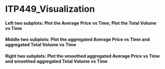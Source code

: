 # ITP449_Visualization

#### Left two subplots: Plot the Average Price vs Time; Plot the Total Volume vs Time

#### Middle two subplots: Plot the aggregated Average Price vs Time and aggregated Total Volume vs Time

#### Right two subplots: Plot the smoothed aggregated Average Price vs Time and smoothed aggregated Total Volume vs Time
